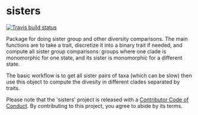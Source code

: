 # sisters

[![Travis build status](https://travis-ci.org/bomeara/sisters.svg?branch=master)](https://travis-ci.org/bomeara/sisters)

Package for doing sister group and other diversity comparisons. The main functions are to take a trait, discretize it into a binary trait if needed, and compute all sister group comparisons: groups where one clade is monomorphic for one state, and its sister is monomorphic for a different state.

The basic workflow is to get all sister pairs of taxa (which can be slow) then use this object to compute the divesity in different clades separated by traits.

Please note that the 'sisters' project is released with a [Contributor Code of Conduct](CODE_OF_CONDUCT.md). By contributing to this project, you agree to abide by its terms.
